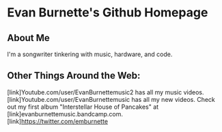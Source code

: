 # Evan Burnette's Github Homepage

## About Me
I'm a songwriter tinkering with music, hardware, and code.

## Other Things Around the Web:
[link]Youtube.com/user/EvanBurnettemusic2 has all my music videos.
[link]Youtube.com/user/EvanBurnettemusic has all my new videos.
Check out my first album "Interstellar House of Pancakes" at [link]evanburnettemusic.bandcamp.com.
[link]https://twitter.com/emburnette

##
